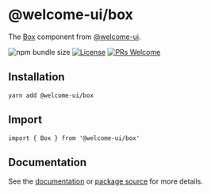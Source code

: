 # @welcome-ui/box

The [Box](https://welcome-ui.com/components/box) component from [@welcome-ui](https://welcome-ui.com).

![npm bundle size](https://img.shields.io/bundlephobia/minzip/@welcome-ui/box) [![License](https://img.shields.io/npm/l/welcome-ui.svg)](https://github.com/WTTJ/welcome-ui/blob/main/LICENSE) [![PRs Welcome](https://img.shields.io/badge/PRs-welcome-mediumspringgreen.svg)](ttps://github.com/WTTJ/welcome-ui/blob/main/CONTRIBUTING.mdx)

## Installation

    yarn add @welcome-ui/box

## Import

    import { Box } from '@welcome-ui/box'

## Documentation

See the [documentation](https://welcome-ui.com/components/box) or [package source](https://github.com/WTTJ/welcome-ui/tree/main/packages/Box) for more details.
